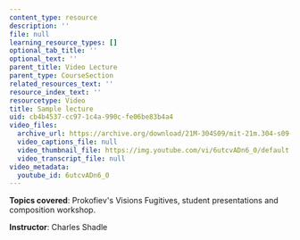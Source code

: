 ```yaml
---
content_type: resource
description: ''
file: null
learning_resource_types: []
optional_tab_title: ''
optional_text: ''
parent_title: Video Lecture
parent_type: CourseSection
related_resources_text: ''
resource_index_text: ''
resourcetype: Video
title: Sample lecture
uid: cb4b4537-cc97-1c4a-990c-fe06be83b4a4
video_files:
  archive_url: https://archive.org/download/21M-304S09/mit-21m.304-s09-lec01_300k_pano.mp4
  video_captions_file: null
  video_thumbnail_file: https://img.youtube.com/vi/6utcvADn6_0/default.jpg
  video_transcript_file: null
video_metadata:
  youtube_id: 6utcvADn6_0
---
```


**Topics covered**: Prokofiev's Visions Fugitives, student presentations and composition workshop.

**Instructor**: Charles Shadle
